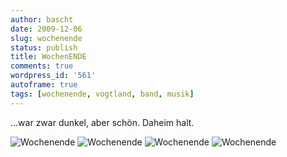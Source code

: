 ```yaml
---
author: bascht
date: 2009-12-06
slug: wochenende
status: publish
title: WochenENDE
comments: true
wordpress_id: '561'
autoframe: true
tags: [wochenende, vogtland, band, musik]
---
```


...war zwar dunkel, aber schön.
Daheim halt.

![Wochenende](https://img.bascht.com/uploads/big/b0d0d28917bd4f0128d634d2cce29a48.jpg)
![Wochenende](https://img.bascht.com/uploads/big/fd7674bb0667c4c9f71ab171c47568b1.jpg)
![Wochenende](https://img.bascht.com/uploads/big/90b300071f3192197f5560f2f1f8c159.jpg)
![Wochenende](https://img.bascht.com/uploads/big/9acd580a80acfbfbdf536cce138218eb.jpg)
